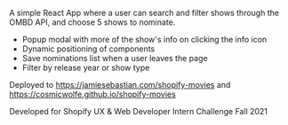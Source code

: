 A simple React App where a user can search and filter shows through the OMBD API, and choose 5 shows to nominate.

- Popup modal with more of the show's info on clicking the info icon
- Dynamic positioning of components
- Save nominations list when a user leaves the page
- Filter by release year or show type

Deployed to https://jamiesebastian.com/shopify-movies
and https://cosmicwolfe.github.io/shopify-movies

Developed for Shopify UX & Web Developer Intern Challenge Fall 2021
